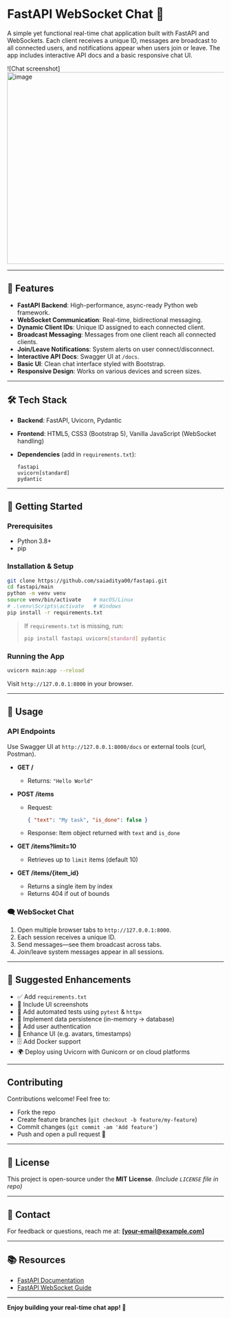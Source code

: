 # FastAPI WebSocket Chat 🚀

A simple yet functional real-time chat application built with FastAPI and WebSockets. Each client receives a unique ID, messages are broadcast to all connected users, and notifications appear when users join or leave. The app includes interactive API docs and a basic responsive chat UI.

![Chat screenshot]<img width="960" height="445" alt="image" src="https://github.com/user-attachments/assets/9eaa9858-5122-4b03-bc26-049cfbbe87ec" />

---

## 🔧 Features

- **FastAPI Backend**: High-performance, async-ready Python web framework.
- **WebSocket Communication**: Real-time, bidirectional messaging.
- **Dynamic Client IDs**: Unique ID assigned to each connected client.
- **Broadcast Messaging**: Messages from one client reach all connected clients.
- **Join/Leave Notifications**: System alerts on user connect/disconnect.
- **Interactive API Docs**: Swagger UI at `/docs`.
- **Basic UI**: Clean chat interface styled with Bootstrap.
- **Responsive Design**: Works on various devices and screen sizes.

---

## 🛠️ Tech Stack

- **Backend**: FastAPI, Uvicorn, Pydantic  
- **Frontend**: HTML5, CSS3 (Bootstrap 5), Vanilla JavaScript (WebSocket handling)  
- **Dependencies** (add in `requirements.txt`):

  ```text
  fastapi
  uvicorn[standard]
  pydantic
  ```

---

## 🚀 Getting Started

### Prerequisites

- Python 3.8+
- pip

### Installation & Setup

```bash
git clone https://github.com/saiaditya00/fastapi.git
cd fastapi/main
python -m venv venv
source venv/bin/activate    # macOS/Linux
# .\venv\Scripts\activate   # Windows
pip install -r requirements.txt
```

> If `requirements.txt` is missing, run:
> ```bash
> pip install fastapi uvicorn[standard] pydantic
> ```

### Running the App

```bash
uvicorn main:app --reload
```

Visit `http://127.0.0.1:8000` in your browser.

---

## 📄 Usage

### API Endpoints

Use Swagger UI at `http://127.0.0.1:8000/docs` or external tools (curl, Postman).

- **GET /**  
  - Returns: `"Hello World"`

- **POST /items**  
  - Request:
    ```json
    { "text": "My task", "is_done": false }
    ```
  - Response: Item object returned with `text` and `is_done`

- **GET /items?limit=10**  
  - Retrieves up to `limit` items (default 10)

- **GET /items/{item_id}**  
  - Returns a single item by index  
  - Returns 404 if out of bounds

### 🗨️ WebSocket Chat

1. Open multiple browser tabs to `http://127.0.0.1:8000`.
2. Each session receives a unique ID.
3. Send messages—see them broadcast across tabs.
4. Join/leave system messages appear in all sessions.

---

## 🧩 Suggested Enhancements

- ✅ Add `requirements.txt`
- 📸 Include UI screenshots
- 🧪 Add automated tests using `pytest` & `httpx`
- 🧱 Implement data persistence (in-memory → database)
- 🔐 Add user authentication
- 🎨 Enhance UI (e.g. avatars, timestamps)
- 🗄️ Add Docker support
- 🌍 Deploy using Uvicorn with Gunicorn or on cloud platforms

---

## Contributing

Contributions welcome! Feel free to:

- Fork the repo
- Create feature branches (`git checkout -b feature/my-feature`)
- Commit changes (`git commit -am 'Add feature'`)
- Push and open a pull request 🎉

---

## 📝 License

This project is open-source under the **MIT License**. *(Include `LICENSE` file in repo)*

---

## 📧 Contact

For feedback or questions, reach me at: **[your-email@example.com]**

---

## 📚 Resources

- [FastAPI Documentation](https://fastapi.tiangolo.com)
- [FastAPI WebSocket Guide](https://fastapi.tiangolo.com/advanced/websockets/)

---

**Enjoy building your real-time chat app! 🎉**


